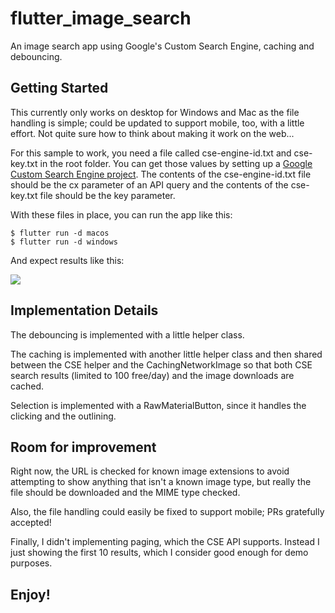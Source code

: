 # flutter_image_search
An image search app using Google's Custom Search Engine, caching and debouncing.

## Getting Started
This currently only works on desktop for Windows and Mac as the file handling is simple; could be updated to support mobile, too, with a little effort. Not quite sure how to think about making it work on the web...

For this sample to work, you need a file called cse-engine-id.txt and cse-key.txt in the root folder. You can
get those values by setting up a [Google Custom Search Engine project](https://stackoverflow.com/a/34062436). The contents of the cse-engine-id.txt file should be the cx parameter of an API query and the contents of the cse-key.txt file should be the key parameter.

With these files in place, you can run the app like this:

```shell
$ flutter run -d macos
$ flutter run -d windows
```

And expect results like this:

<img src='readme/demo.gif' />

## Implementation Details
The debouncing is implemented with a little helper class.

The caching is implemented with another little helper class and then shared between the CSE helper and the CachingNetworkImage so that both CSE search results (limited to 100 free/day) and the image downloads are cached.

Selection is implemented with a RawMaterialButton, since it handles the clicking and the outlining.

## Room for improvement
Right now, the URL is checked for known image extensions to avoid attempting to show anything that isn't a known image type, but really the file should be downloaded and the MIME type checked.

Also, the file handling could easily be fixed to support mobile; PRs gratefully accepted!

Finally, I didn't implementing paging, which the CSE API supports. Instead I just showing the first 10 results, which I consider good enough for demo purposes.

## Enjoy!